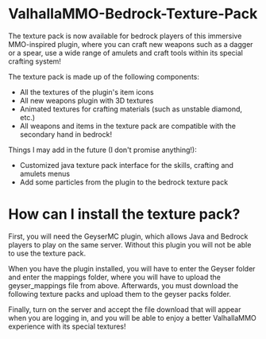 # ValhallaMMO-Bedrock-Texture-Pack

The texture pack is now available for bedrock players of this immersive MMO-inspired plugin, where you can craft new weapons such as a dagger or a spear, use a wide range of amulets and craft tools within its special crafting system!

The texture pack is made up of the following components:

- All the textures of the plugin's item icons
- All new weapons plugin with 3D textures
- Animated textures for crafting materials (such as unstable diamond, etc.)
- All weapons and items in the texture pack are compatible with the secondary hand in bedrock!

Things I may add in the future (I don't promise anything!):

- Customized java texture pack interface for the skills, crafting and amulets menus
- Add some particles from the plugin to the bedrock texture pack

# How can I install the texture pack?

First, you will need the GeyserMC plugin, which allows Java and Bedrock players to play on the same server. Without this plugin you will not be able to use the texture pack.

When you have the plugin installed, you will have to enter the Geyser folder and enter the mappings folder, where you will have to upload
the geyser_mappings file from above. Afterwards, you must download the following texture packs and upload them to the geyser packs folder.

Finally, turn on the server and accept the file download that will appear when you are logging in, and you will be able to enjoy a better ValhallaMMO experience with its special textures!
